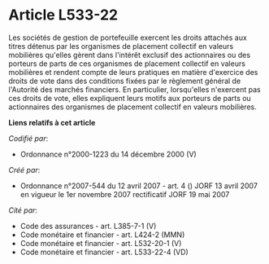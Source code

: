 # Article L533-22

Les sociétés de gestion de portefeuille exercent les droits attachés aux titres détenus par les organismes de placement
collectif en valeurs mobilières qu'elles gèrent dans l'intérêt exclusif des actionnaires ou des porteurs de parts de ces
organismes de placement collectif en valeurs mobilières et rendent compte de leurs pratiques en matière d'exercice des droits
de vote dans des conditions fixées par le règlement général de l'Autorité des marchés financiers. En particulier,
lorsqu'elles n'exercent pas ces droits de vote, elles expliquent leurs motifs aux porteurs de parts ou actionnaires des
organismes de placement collectif en valeurs mobilières.

**Liens relatifs à cet article**

_Codifié par_:

  - Ordonnance n°2000-1223 du 14 décembre 2000 (V)

_Créé par_:

  - Ordonnance n°2007-544 du 12 avril 2007 - art. 4 () JORF 13 avril 2007 en vigueur le 1er novembre 2007 rectificatif JORF 19 mai 2007

_Cité par_:

  - Code des assurances - art. L385-7-1 (V)
  - Code monétaire et financier - art. L424-2 (MMN)
  - Code monétaire et financier - art. L532-20-1 (V)
  - Code monétaire et financier - art. L533-22-4 (VD)
